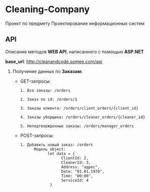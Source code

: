 # Cleaning-Company
Проект по предмету Проектирование информационных систем


## API
Описание методов **WEB API**, написанного с помощью **ASP.NET**

**base_url**: http://cleanandcode.somee.com/api
1. Получение данных по **Заказам:**

      + GET-запросы: 
      
            1. Все заказы: /orders
            
            2. Заказ по id: /orders/1
            
            3. Заказы клиента: /orders/client_orders/{client_id}
            
            4. Заказы уборщика: /orders/cleaner_orders/{cleaner_id}
            
            5. Неподтвержденные заказы: /orders/manager_orders
      
      + POST-запросы: 
      
            1. Добавить новый заказ: /orders         
                  Модель object: 
                        let data = {
                              ClientId: 2,
                              CleanerId: 3,
                              Address: "адрес",
                              Date: "01.01.1970",
                              Time: "00:00",
                              ServiceId: 4
                         }
